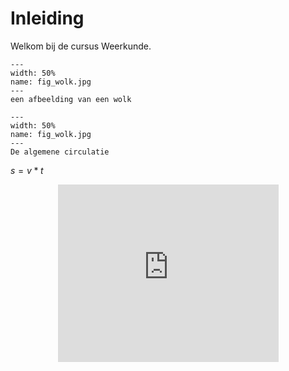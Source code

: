 # Inleiding

Welkom bij de cursus Weerkunde.

``` {figure} wolk.jpg
---
width: 50%
name: fig_wolk.jpg
---
een afbeelding van een wolk

```
``` {figure} Afbeelding18.png
---
width: 50%
name: fig_wolk.jpg
---
De algemene circulatie

```   

$s=v*t$
    <div style="display: flex; justify-content: center;">
        <div style="position: relative; width: 70%; height: 0; padding-bottom: 56.25%;">
            <iframe
                src="https://www.youtube.com/embed/YDBr1Lof_mI?si=RhTC31XHv-6gL4Kl"
                style="position: absolute; top: 0; left: 0; width: 100%; height: 100%;"
                frameborder="0"
                allow="accelerometer; autoplay; clipboard-write; encrypted-media; gyroscope; picture-in-picture"
                allowfullscreen
            ></iframe>
        </div>
    </div>
